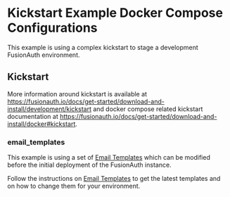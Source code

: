 # Kickstart Example Docker Compose Configurations

This example is using a complex kickstart to stage a development FusionAuth environment.

## Kickstart

More information around kickstart is available at https://fusionauth.io/docs/get-started/download-and-install/development/kickstart and docker compose related kickstart documentation at https://fusionauth.io/docs/get-started/download-and-install/docker#kickstart.

### email_templates

This example is using a set of [Email Templates](https://fusionauth.io/docs/customize/email-and-messages/email-templates) which can be modified before the initial deployment of the FusionAuth instance.

Follow the instructions on [Email Templates](https://fusionauth.io/docs/customize/email-and-messages/email-templates) to get the latest templates and on how to change them for your environment.